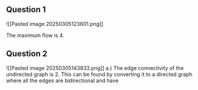 ## Question 1
![[Pasted image 20250305123601.png]]

The maximum flow is 4.

## Question 2

![[Pasted image 20250305143833.png]]
a.) The edge connectivity of the undirected graph is 2. This can be found by converting it to a directed graph where all the edges are bidirectional and have 
